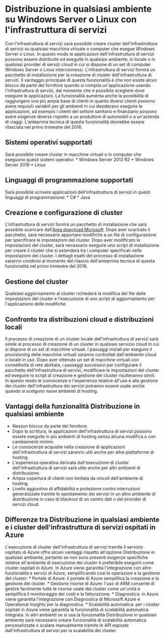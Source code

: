 <properties
   pageTitle="Distribuzione in qualsiasi ambiente con l'infrastruttura di servizi (Windows Server e Linux) | Microsoft Azure"
   description="I cluster dell'infrastruttura di servizi verranno eseguiti in Windows Server e Linux, consentendo di distribuire e ospitare le applicazioni dell'infrastruttura di servizi in qualsiasi ambiente che esegue Windows Server o Linux."
   services="service-fabric"
   documentationCenter=".net"
   authors="kunalds"
   manager="timlt"
   editor=""/>

<tags
   ms.service="service-fabric"
   ms.devlang="dotNet"
   ms.topic="article"
   ms.tgt_pltfrm="NA"
   ms.workload="NA"
   ms.date="11/16/2015"
   ms.author="kunalds"/>

# Distribuzione in qualsiasi ambiente su Windows Server o Linux con l'infrastruttura di servizi
Con l'infrastruttura di servizi sarà possibile creare cluster dell'infrastruttura di servizi su qualsiasi macchina virtuale o computer che esegue Windows Server o Linux. In questo modo le applicazioni dell'infrastruttura di servizi possono essere distribuite ed eseguite in qualsiasi ambiente, in locale o in qualsiasi provider di servizi cloud in cui si dispone di un set di computer Windows Server o Linux interconnessi. L'infrastruttura di servizi fornirà un pacchetto di installazione per la creazione di cluster dell'infrastruttura di servizi. Il vantaggio principale di questa funzionalità è che non esiste alcun blocco da parte del fornitore quando si compila un'applicazione usando l'infrastruttura di servizi, dal momento che è possibile scegliere dove eseguire le applicazioni. La funzionalità aumenta anche la possibilità di raggiungere una più ampia base di clienti in quanto diversi clienti possono avere requisiti variabili per gli ambienti in cui desiderano eseguire le applicazioni, ad esempio i clienti del settore sanitario e finanziario possono avere esigenze diverse rispetto a un produttore di automobili o a un'azienda di viaggi. L'anteprima tecnica di questa funzionalità dovrebbe essere rilasciata nel primo trimestre del 2016.

## Sistemi operativi supportati
Sarà possibile creare cluster in macchine virtuali o in computer che eseguono questi sistemi operativi: * Windows Server 2012 R2 * Windows Server 2016 * Linux

## Linguaggi di programmazione supportati
Sarà possibile scrivere applicazioni dell'infrastruttura di servizi in questi linguaggi di programmazione: * C# * Java

## Creazione e configurazione di cluster
L'infrastruttura di servizi fornirà un pacchetto di installazione che sarà possibile scaricare dall'[Area download Microsoft](https://www.microsoft.com/it-IT/download). Dopo aver scaricato il pacchetto, sarà necessario apportare modifiche a un file di configurazione per specificare le impostazioni del cluster. Dopo aver modificato le impostazioni del cluster, sarà necessario eseguire uno script di installazione per creare il cluster che si estenderà tra i computer specificati nelle impostazioni del cluster. I dettagli esatti del processo di installazione saranno condivisi al momento del rilascio dell'anteprima tecnica di questa funzionalità nel primo trimestre del 2016.

## Gestione del cluster 
Qualsiasi aggiornamento al cluster richiederà la modifica del file delle impostazioni del cluster e l'esecuzione di uno script di aggiornamento per l'applicazione delle modifiche.

## Confronto tra distribuzioni cloud e distribuzioni locali
Il processo di creazione di un cluster locale dell'infrastruttura di servizi sarà simile al processo di creazione di un cluster in qualsiasi servizio cloud in cui si dispone di un set di macchine virtuali. I passaggi iniziali per eseguire il provisioning delle macchine virtuali saranno controllati dall'ambiente cloud o locale in uso. Dopo aver ottenuto un set di macchine virtuali con connettività di rete abilitata, i passaggi successivi per configurare il pacchetto dell'infrastruttura di servizi, modificare le impostazioni del cluster ed eseguire lo script di creazione e gestione del cluster risulteranno simili. In questo modo le conoscenze e l'esperienza relative all'uso e alla gestione dei cluster dell'infrastruttura dei servizi potranno essere usate anche quando si scelgono nuovi ambienti di hosting.

## Vantaggi della funzionalità Distribuzione in qualsiasi ambiente
* Nessun blocco da parte del fornitore.
* Dopo la scrittura, le applicazioni dell'infrastruttura di servizi possono essere eseguite in più ambienti di hosting senza alcuna modifica o con cambiamenti minimi.
* Le conoscenze acquisite nella creazione di applicazioni dell'infrastruttura di servizi saranno utili anche per altre piattaforme di hosting.
* L'esperienza operativa derivata dall'esecuzione di cluster dell'infrastruttura di servizi sarà utile anche per altri ambienti di distribuzione.
* Ampia copertura di clienti non limitata da vincoli dell'ambiente di hosting.
* Livello aggiuntivo di affidabilità e protezione contro interruzioni generalizzate tramite lo spostamento dei servizi in un altro ambiente di distribuzione in caso di blackout di un centro dati o del provider di servizi cloud.

## Differenze tra Distribuzione in qualsiasi ambiente e i cluster dell'infrastruttura di servizi ospitati in Azure
L'esecuzione di cluster dell'infrastruttura di servizi tramite il servizio ospitato di Azure offre alcuni vantaggi rispetto all'opzione Distribuzione in qualsiasi ambiente, pertanto se non sono presenti esigenze specifiche relative all'ambiente di esecuzione dei cluster è preferibile eseguirli come cluster ospitati in Azure. In Azure viene garantita l'integrazione con altre funzionalità e servizi di Azure, semplificando così le operazioni e la gestione del cluster: * Portale di Azure: il portale di Azure semplifica la creazione e la gestione dei cluster. * Gestione risorse di Azure: l'uso di ARM consente di gestire facilmente tutte le risorse usate dal cluster come un'unità e semplifica il monitoraggio dei costi e la fatturazione. * Diagnostica: in Azure viene garantita l'integrazione con Diagnostica di Microsoft Azure e Operational Insights per la diagnostica. * Scalabilità automatica: per i cluster ospitati in Azure viene garantita la funzionalità di scalabilità automatica integrata. In altri ambienti se si usa la funzionalità Distribuzione in qualsiasi ambiente sarà necessario creare funzionalità di scalabilità automatica personalizzate o scalare manualmente tramite le API esposte dall'infrastruttura di servizi per la scalabilità dei cluster.

<!---HONumber=Nov15_HO4-->